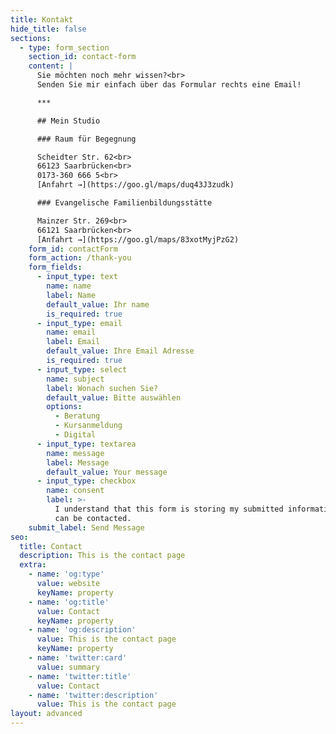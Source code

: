```yaml
---
title: Kontakt
hide_title: false
sections:
  - type: form_section
    section_id: contact-form
    content: |
      Sie möchten noch mehr wissen?<br>
      Senden Sie mir einfach über das Formular rechts eine Email!

      ***

      ## Mein Studio

      ### Raum für Begegnung

      Scheidter Str. 62<br>
      66123 Saarbrücken<br>
      0173-360 666 5<br>
      [Anfahrt →](https://goo.gl/maps/duq43J3zudk)

      ### Evangelische Familienbildungsstätte

      Mainzer Str. 269<br>
      66121 Saarbrücken<br>
      [Anfahrt →](https://goo.gl/maps/83xotMyjPzG2)
    form_id: contactForm
    form_action: /thank-you
    form_fields:
      - input_type: text
        name: name
        label: Name
        default_value: Ihr name
        is_required: true
      - input_type: email
        name: email
        label: Email
        default_value: Ihre Email Adresse
        is_required: true
      - input_type: select
        name: subject
        label: Wonach suchen Sie?
        default_value: Bitte auswählen
        options:
          - Beratung
          - Kursanmeldung
          - Digital
      - input_type: textarea
        name: message
        label: Message
        default_value: Your message
      - input_type: checkbox
        name: consent
        label: >-
          I understand that this form is storing my submitted information so I
          can be contacted.
    submit_label: Send Message
seo:
  title: Contact
  description: This is the contact page
  extra:
    - name: 'og:type'
      value: website
      keyName: property
    - name: 'og:title'
      value: Contact
      keyName: property
    - name: 'og:description'
      value: This is the contact page
      keyName: property
    - name: 'twitter:card'
      value: summary
    - name: 'twitter:title'
      value: Contact
    - name: 'twitter:description'
      value: This is the contact page
layout: advanced
---
```

